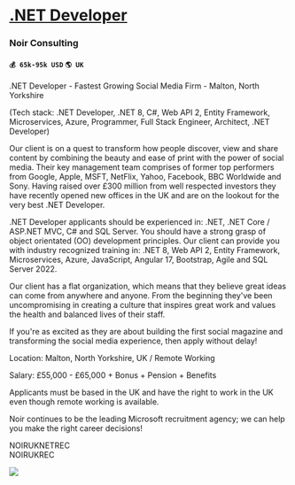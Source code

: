 # [.NET Developer](https://www.remotewlb.com/apply/net-developer-42628)  
### Noir Consulting  
#### `💰 65k-95k USD` `🌎 UK`  

.NET Developer - Fastest Growing Social Media Firm - Malton, North Yorkshire  
  
(Tech stack: .NET Developer, .NET 8, C#, Web API 2, Entity Framework, Microservices, Azure, Programmer, Full Stack Engineer, Architect, .NET Developer)  
  
Our client is on a quest to transform how people discover, view and share content by combining the beauty and ease of print with the power of social media. Their key management team comprises of former top performers from Google, Apple, MSFT, NetFlix, Yahoo, Facebook, BBC Worldwide and Sony. Having raised over £300 million from well respected investors they have recently opened new offices in the UK and are on the lookout for the very best .NET Developer.  
  
.NET Developer applicants should be experienced in: .NET, .NET Core / ASP.NET MVC, C# and SQL Server. You should have a strong grasp of object orientated (OO) development principles. Our client can provide you with industry recognized training in: .NET 8, Web API 2, Entity Framework, Microservices, Azure, JavaScript, Angular 17, Bootstrap, Agile and SQL Server 2022.  
  
Our client has a flat organization, which means that they believe great ideas can come from anywhere and anyone. From the beginning they've been uncompromising in creating a culture that inspires great work and values the health and balanced lives of their staff.  
  
If you're as excited as they are about building the first social magazine and transforming the social media experience, then apply without delay!  
  
Location: Malton, North Yorkshire, UK / Remote Working  
  
Salary: £55,000 - £65,000 + Bonus + Pension + Benefits  
  
Applicants must be based in the UK and have the right to work in the UK even though remote working is available.  
  
Noir continues to be the leading Microsoft recruitment agency; we can help you make the right career decisions!  
  
NOIRUKNETREC  
NOIRUKREC

![](https://remotive.com/job/track/1896665/blank.gif?source=public_api)


